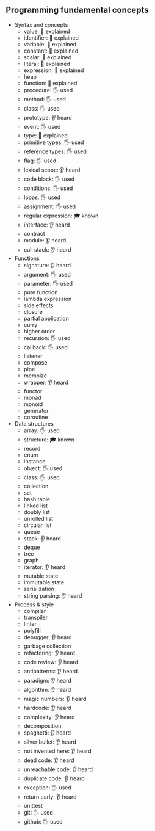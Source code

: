 ## Programming fundamental concepts

- Syntax and concepts
  - value: 🙋 explained
  - identifier: 🙋 explained
  - variable: 🙋 explained
  - constant: 🙋 explained
  - scalar: 🙋 explained
  - literal: 🙋 explained
  - expression: 🙋 explained
  - heap
  - function: 🙋 explained
  - procedure: 🖐️ used
  - method: 🖐️ used
  - class: 🖐️ used
  - prototype: 👂 heard 
  - event: 🖐️ used 
  - type: 🙋 explained
  - primitive types: 🖐️ used 
  - reference types: 🖐️ used 
  - flag: 🖐️ used 
  - lexical scope: 👂 heard 
  - code block: 🖐️ used
  - conditions: 🖐️ used
  - loops: 🖐️ used 
  - assignment: 🖐️ used  
  - regular expression: 🎓 known 
  - interface: 👂 heard
  - contract
  - module: 👂 heard
  - call stack: 👂 heard
- Functions
  - signature: 👂 heard
  - argument: 🖐️ used
  - parameter: 🖐️ used
  - pure function
  - lambda expression
  - side effects
  - closure
  - partial application
  - curry
  - higher order
  - recursion: 🖐️ used 
  - callback: 🖐️ used
  - listener
  - compose
  - pipe
  - memoize
  - wrapper: 👂 heard 
  - functor
  - monad
  - monoid
  - generator
  - coroutine
- Data structures
  - array: 🖐️ used
  - structure: 🎓 known
  - record
  - enum
  - instance
  - object: 🖐️ used
  - class: 🖐️ used 
  - collection
  - set
  - hash table
  - linked list
  - doubly list
  - unrolled list
  - circular list
  - queue
  - stack: 👂 heard
  - deque
  - tree
  - graph
  - iterator: 👂 heard
  - mutable state
  - immutable state
  - serialization
  - string parsing: 👂 heard
- Process & style
  - compiler
  - transpiler
  - linter
  - polyfill
  - debugger: 👂 heard
  - garbage collection
  - refactoring: 👂 heard
  - code review: 👂 heard
  - antipatterns: 👂 heard
  - paradigm: 👂 heard
  - algorithm: 👂 heard
  - magic numbers: 👂 heard
  - hardcode: 👂 heard
  - complexity: 👂 heard
  - decomposition
  - spaghetti: 👂 heard
  - silver bullet: 👂 heard
  - not invented here: 👂 heard
  - dead code: 👂 heard
  - unreachable code: 👂 heard
  - duplicate code: 👂 heard
  - exception: 🖐️ used
  - return early:  👂 heard 
  - unittest
  - git: 🖐️ used
  - github: 🖐️ used
